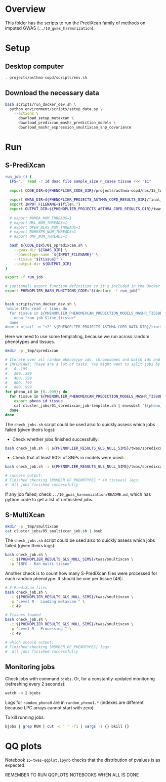 # Overview

This folder has the scripts to run the PrediXcan family of methods on imputed GWAS (`../10_gwas_harmonization`).


# Setup

## Desktop computer

```bash
. projects/asthma-copd/scripts/env.sh
```

## Download the necessary data

```bash
bash scripts/run_docker_dev.sh \
  python environment/scripts/setup_data.py \
    --actions \
      download_setup_metaxcan \
      download_predixcan_mashr_prediction_models \
      download_mashr_expression_smultixcan_snp_covariance
```


# Run

## S-PrediXcan

```bash
run_job () {
  IFS=',' read -r id desc file sample_size n_cases tissue <<< "$1"
  
  export CODE_DIR=${PHENOPLIER_CODE_DIR}/projects/asthma-copd/nbs/15_twas
  
  export GWAS_DIR=${PHENOPLIER_PROJECTS_ASTHMA_COPD_RESULTS_DIR}/final_imputed_gwas
  export INPUT_FILENAME=${file%.*}
  export OUTPUT_DIR=${PHENOPLIER_PROJECTS_ASTHMA_COPD_RESULTS_DIR}/twas/spredixcan
  
  # export NUMBA_NUM_THREADS=1
  # export MKL_NUM_THREADS=1
  # export OPEN_BLAS_NUM_THREADS=1
  # export NUMEXPR_NUM_THREADS=1
  # export OMP_NUM_THREADS=1

  bash ${CODE_DIR}/01_spredixcan.sh \
    --gwas-dir ${GWAS_DIR} \
    --phenotype-name "${INPUT_FILENAME}" \
    --tissue "${tissue}" \
    --output-dir ${OUTPUT_DIR}
}

export -f run_job

# (optional) export function definition so it's included in the Docker container
export PHENOPLIER_BASH_FUNCTIONS_CODE="$(declare -f run_job)"


bash scripts/run_docker_dev.sh \
'while IFS= read -r line; do
  for tissue in ${PHENOPLIER_PHENOMEXCAN_PREDICTION_MODELS_MASHR_TISSUES}; do
    echo "run_job $line,$tissue"
  done
done < <(tail -n "+2" ${PHENOPLIER_PROJECTS_ASTHMA_COPD_DATA_DIR}/traits_info.csv) | parallel -k --lb --halt 2 -j${PHENOPLIER_GENERAL_N_JOBS}'
```






Here we need to use some templating, because we run across random phenotypes and tissues.

```bash
mkdir -p _tmp/spredixcan

# Iterate over all random phenotype ids, chromosomes and batch ids and submit a job for each combination.
# IMPORTANT: These are a lot of tasks. You might want to split jobs by chaning the range in first for line:
#   0..199
#   200..399
#   400..599
#   600..799
#   800..999
for pheno_id in {0..999}; do
  for tissue in ${PHENOPLIER_PHENOMEXCAN_PREDICTION_MODELS_MASHR_TISSUES}; do
    export pheno_id tissue
    cat cluster_jobs/01_spredixcan_job-template.sh | envsubst '${pheno_id} ${tissue}' | bsub
  done
done
```

<!-- #region  -->
The `check_jobs.sh` script could be used also to quickly assess which jobs failed (given theirs logs):
* Check whether jobs finished successfully:
<!-- #endregion -->
```bash
bash check_job.sh -i ${PHENOPLIER_RESULTS_GLS_NULL_SIMS}/twas/spredixcan -p "INFO - Sucessfully processed metaxcan association"
```

<!-- #region  -->
* Check that at least 90% of SNPs in models were used:
<!-- #endregion -->
```bash
bash check_job.sh -i ${PHENOPLIER_RESULTS_GLS_NULL_SIMS}/twas/spredixcan -p "INFO - 90 % of model's snps found"

# success output:
# Finished checking [NUMBER_OF_PHENOTYPES * 49 tissues] logs:
#  All jobs finished successfully
```

If any job failed, check `../10_gwas_harmonization/README.md`, which has python code to get a list of unfinished jobs.








## S-MultiXcan

```bash
mkdir -p _tmp/smultixcan
cat cluster_jobs/05_smultixcan_job.sh | bsub
```

<!-- #region  -->
The `check_jobs.sh` script could be used also to quickly assess which jobs failed (given theirs logs):
<!-- #endregion -->
```bash
bash check_job.sh \
  -i ${PHENOPLIER_RESULTS_GLS_NULL_SIMS}/twas/smultixcan \
  -p "INFO - Ran multi tissue"
```

<!-- #region  -->
Another check is to count how many S-PrediXcan files were processed for each random phenotype.
It should be one per tissue (49):
<!-- #endregion -->
```bash
# S-PrediXcan files
bash check_job.sh \
  -i ${PHENOPLIER_RESULTS_GLS_NULL_SIMS}/twas/smultixcan \
  -p "Level 9 - Loading metaxcan " \
  -c 49

# Tissues loaded
bash check_job.sh \
  -i ${PHENOPLIER_RESULTS_GLS_NULL_SIMS}/twas/smultixcan \
  -p "Level 9 - Processing " \
  -c 49

# which should output:
# Finished checking [NUMBER_OF_PHENOTYPES] logs:
#  All jobs finished successfully
```


<!-- #region  -->
## Monitoring jobs

Check jobs with command `bjobs`.
Or, for a constantly-updated monitoring (refreshing every 2 seconds):
<!-- #endregion -->
```bash
watch -n 2 bjobs
```

<!-- #region  -->
Logs for `random_pheno0` are in `random_pheno1.*` (indexes are different because LPC arrays cannot start with zero).

To kill running jobs:
<!-- #endregion -->
```bash
bjobs | grep RUN | cut -d ' ' -f1 | xargs -I {} bkill {}
```


# QQ plots

Notebook `15-twas-qqplot.ipynb` checks that the distribution of pvalues is as expected.




REMEMBER TO RUN QQPLOTS NOTEBOOKS WHEN ALL IS DONE
